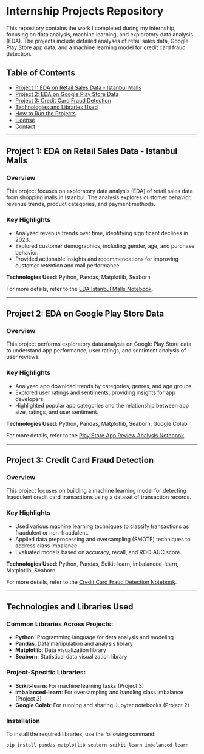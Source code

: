 # Internship Projects Repository

This repository contains the work I completed during my internship, focusing on data analysis, machine learning, and exploratory data analysis (EDA). The projects include detailed analyses of retail sales data, Google Play Store app data, and a machine learning model for credit card fraud detection.

## Table of Contents

- [Project 1: EDA on Retail Sales Data - Istanbul Malls](#project-1-eda-on-retail-sales-data---istanbul-malls)
- [Project 2: EDA on Google Play Store Data](#project-2-eda-on-google-play-store-data)
- [Project 3: Credit Card Fraud Detection](#project-3-credit-card-fraud-detection)
- [Technologies and Libraries Used](#technologies-and-libraries-used)
- [How to Run the Projects](#how-to-run-the-projects)
- [License](#license)
- [Contact](#contact)

---

## Project 1: EDA on Retail Sales Data - Istanbul Malls

### Overview
This project focuses on exploratory data analysis (EDA) of retail sales data from shopping malls in Istanbul. The analysis explores customer behavior, revenue trends, product categories, and payment methods.

### Key Highlights
- Analyzed revenue trends over time, identifying significant declines in 2023.
- Explored customer demographics, including gender, age, and purchase behavior.
- Provided actionable insights and recommendations for improving customer retention and mall performance.

**Technologies Used**: Python, Pandas, Matplotlib, Seaborn

For more details, refer to the [EDA Istanbul Malls Notebook](Project-1-EDA-on-Retails-Sales-Data/EDA_Istanbul_Malls.ipynb).

---

## Project 2: EDA on Google Play Store Data

### Overview
This project performs exploratory data analysis on Google Play Store data to understand app performance, user ratings, and sentiment analysis of user reviews.

### Key Highlights
- Analyzed app download trends by categories, genres, and age groups.
- Explored user ratings and sentiments, providing insights for app developers.
- Highlighted popular app categories and the relationship between app size, ratings, and user sentiment.

**Technologies Used**: Python, Pandas, Matplotlib, Seaborn, Google Colab

For more details, refer to the [Play Store App Review Analysis Notebook](Project-2-EDA-on-Google-Play-Store-Data/Play_Store_EDA.ipynb).

---

## Project 3: Credit Card Fraud Detection

### Overview
This project focuses on building a machine learning model for detecting fraudulent credit card transactions using a dataset of transaction records.

### Key Highlights
- Used various machine learning techniques to classify transactions as fraudulent or non-fraudulent.
- Applied data preprocessing and oversampling (SMOTE) techniques to address class imbalance.
- Evaluated models based on accuracy, recall, and ROC-AUC score.

**Technologies Used**: Python, Pandas, Scikit-learn, imbalanced-learn, Matplotlib, Seaborn

For more details, refer to the [Credit Card Fraud Detection Notebook](Project-3-Credit-Card-Fraud-Detection.ipynb).

---

## Technologies and Libraries Used

### Common Libraries Across Projects:
- **Python**: Programming language for data analysis and modeling
- **Pandas**: Data manipulation and analysis library
- **Matplotlib**: Data visualization library
- **Seaborn**: Statistical data visualization library

### Project-Specific Libraries:
- **Scikit-learn**: For machine learning tasks (Project 3)
- **imbalanced-learn**: For oversampling and handling class imbalance (Project 3)
- **Google Colab**: For running and sharing Jupyter notebooks (Project 2)

### Installation
To install the required libraries, use the following command:
```bash
pip install pandas matplotlib seaborn scikit-learn imbalanced-learn

